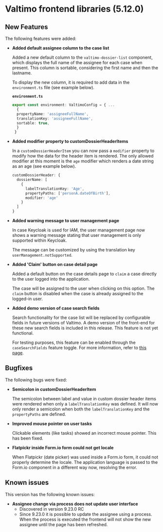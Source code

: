 # Valtimo frontend libraries (5.12.0)

## New Features

The following features were added:

*   **Added default assignee column to the case list**

    Added a new default column to the `valtimo-dossier-list` component, which displays the full name of the assignee for each case when present. This column is sortable, considering the first name and then the lastname.

    To display the new column, it is required to add data in the `environment.ts` file (see example below).

    **`environment.ts`**

    ```typescript
    export const environment: ValtimoConfig = { ...
      {
      propertyName: 'assigneeFullName',
      translationKey: 'assigneeFullName',
      sortable: true,
      }
     }
    ```
*   **Added modifier property to customDossierHeaderItems**

    In a `customDossierHeaderItem` you can now pass a `modifier` property to modify how the data for the header item is rendered. The only allowed modifier at this moment is the `age` modifier which renders a date string as an age (see example below).

    ```typescript
    customDossierHeader: {
      dossierName: [
        {
          labelTranslationKey: 'Age',
          propertyPaths: ['personA.dateOfBirth'],
          modifier: 'age'
        }
      ]
    }
    ```
*   **Added warning message to user management page**

    In case Keycloak is used for IAM, the user management page now shows a warning message stating that user management is only supported within Keycloak.

    The message can be customized by using the translation key `userManagement.notSupported`.
*   **Added 'Claim' button on case detail page**

    Added a default button on the case details page to `claim` a case directly to the user logged into the application.

    The case will be assigned to the user when clicking on this option. The `claim` button is disabled when the case is already assigned to the logged-in user.
*   **Added demo version of case search fields**

    Search functionality for the case list will be replaced by configurable fields in future versions of Valtimo. A demo version of the front-end for these new search fields is included in this release. This feature is not yet functional.

    For testing purposes, this feature can be enabled through the `caseSearchFields` feature toggle. For more information, refer to [this page](../../../running-valtimo/application-configuration/feature-toggles.md).

## Bugfixes

The following bugs were fixed:

*   **Semicolon in customDossierHeaderItem**

    The semicolon between label and value in custom dossier header items were rendered when only a `labelTranslationKey` was defined. It will now only render a semicolon when both the `labelTranslationKey` and the `propertyPaths` are defined.
*   **Improved mouse pointer on user tasks**

    Clickable elements (like tasks) showed an incorrect mouse pointer. This has been fixed.
*   **Flatpickr inside Form.io form could not get locale**

    When Flatpickr (date picker) was used inside a Form.io form, it could not properly determine the locale. The application language is passed to the Form.io component in a different way now, resolving the error.

## Known issues

This version has the following known issues:

* **Assignee change via process does not update user interface**
  * Discovered in version 9.23.0 RC
  * Since 9.23.0 it is possible to update the assignee using a process. When the process is executed the frontend will not show the new assignee until the page has been refreshed.
